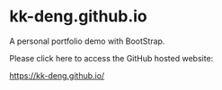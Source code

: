 # kk-deng.github.io
A personal portfolio demo with BootStrap.

Please click here to access the GitHub hosted website:

https://kk-deng.github.io/

